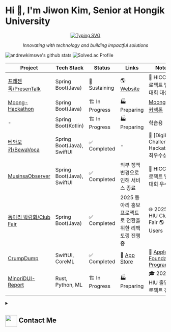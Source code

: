 # Hi 👋, I'm Jiwon Kim, Senior at Hongik University

<p align="center">
  <a href="https://github.com/DenverCoder1/readme-typing-svg">
    <img src="https://readme-typing-svg.demolab.com/?lines=Passionate%20about%20New%20Business&font=Fira%20Code&center=true&width=440&height=45&color=0078FF&vCenter=true&pause=1000&size=22" alt="Typing SVG" />
  </a>
</p>
<p align="center"><i>Innovating with technology and building impactful solutions</i></p>

![andrewkimswe's github stats](https://github-readme-stats.vercel.app/api?username=andrewkimswe&show_icons=true&theme=radical)
![Solved.ac Profile](http://mazassumnida.wtf/api/v2/generate_badge?boj=foundationprogram)

| Project                                                   | Tech Stack                   | Status          | Links                                               | Notes                                                                                               |
|-----------------------------------------------------------|-----------------------------|-----------------|------------------------------------------------------|------------------------------------------------------------------------------------------------------|
| [프레젠톡/PresenTalk](https://github.com/HongikComputerClub)          | Spring Boot(Java)                  | 🚀 Sustaining   | 🌎 [Website](https://presentalk.store/)             | 🥇 HICC 프로젝트 발표대회 대상                                                                        |
| [Moong-Hackathon](https://github.com/Moong-Hackathon) | Spring Boot(Java) | 🏗 In Progress | 🏭 Preparing                                        | [Moong 연합 커넥톤](https://gdscinha2425.notion.site/1-Moong-1b837fea7031808d9154ed9fb6ee3c3d)  |
| - | Spring Boot(Kotlin) | 🏗 In Progress | 🏭 Preparing                                        |  학습용  |
| [베와보카/BewaVoca](https://github.com/DigiLabChallengeHackathon)   | Spring Boot(Java), SwiftUI                  | ✅ Completed   | -                                        | 🥈 [DigiLab Challenge Hackathon] 최우수상                              |
| [MusinsaObserver](https://github.com/MusinsaObserver)      | Spring Boot(Java), SwiftUI         | ✅ Completed    | 외부 정책 변경으로 인해 서비스 종료 | 🥉 HICC 프로젝트 발표대회 우수상   |
| [동아리 박람회/Club Fair](https://github.com/hicc-dvp)       | Spring Boot(Java)                  | ✅ Completed   | 2025 동아리 홍보 프로젝트로 전환을 위한 리팩토링 진행 중  | 🌐 2025 HIU Club Fair 🌎 1k+ Users |
| [CrumpDump](https://github.com/AppleFoundationProgram)     | SwiftUI, CoreML        | ✅ Completed    | 🍏 [App Store](https://apps.apple.com/kr/app/crumpdump/id6737130375) | 🍏 [Apple Foundation Program](https://developeracademy.postech.ac.kr/foundation-program)               |
| [MinoriDUI-Report](https://github.com/MinoriDUI-Report) | Rust, Python, ML  | 🏗 In Progress | 🏭 Preparing                                        | 🎓 2025 HIU 졸업 프로젝트 전시   |

<details>
  <summary><h2> <img align="center" src="https://github.com/andrewkimswe/andrewkimswe/blob/main/icons/Contact.gif" width="37"/> Contact Me</h2></summary>
  <p><i>You can reach out to me via:</i></p>
  <p>
    📫 <strong>andrewkimswe@gmail.com</strong>
    <br>
    <a href="https://www.linkedin.com/in/jiwon-kim-867334285/" target="blank"><img align="center" src="https://raw.githubusercontent.com/rahuldkjain/github-profile-readme-generator/master/src/images/icons/Social/linked-in-alt.svg" alt="jiwon kim" height="30" width="40" /></a>
  </p>
</details>
